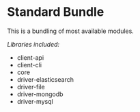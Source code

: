 # Standard Bundle

This is a bundling of most available modules.

*Libraries included:*
* client-api
* client-cli
* core
* driver-elasticsearch
* driver-file
* driver-mongodb
* driver-mysql
